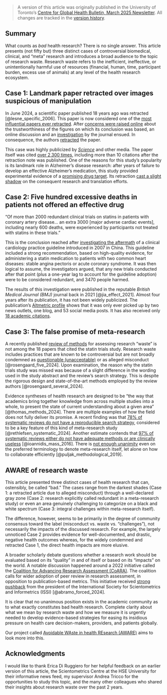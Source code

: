 <!---
Doctoral Seminar, Collaborative Specialization in Global Health
CHL5701H Syllabus [fall 2024/winter 2025]

First Assignment
i) All students will be required to prepare an article for submission to Juxtaposition
(https://juxtamagazine.org/) or another publication venue of your choice (e.g.
DLSPH’s Centre for Global Health’s newsletter, the Conversation, etc.) in
consultation with the instructor. The objective of this assignment is to develop skills
for communicating research to non-academic audiences. Students are encouraged
to consider articles related to current events, talks, symposia, and their own
research. Please submit to the instructor by December 12th, 2024 at the latest for
feedback before submitting to the publication venue. 
--->

> A version of this article was originally published in the University of Toronto’s [Centre for Global Health Bulletin, March 2025 Newsletter](https://mailchi.mp/913d9cc555c0/centre-for-global-health-march-2025-newsletter). All changes are tracked in the [version history](https://github.com/drzhelnov/aware/commits/main/_posts/2024-12-12-fifty-shades-of-research.md).

## Summary

What counts as _bad_ health research? There is no single answer. This article presents (not fifty but) three distinct cases of controversial biomedical, clinical, and “meta” research and introduces a broad audience to the topic of research waste. Research waste refers to the inefficient, ineffective, or unintentionally harmful use of resources (financial, human, time, participant burden, excess use of animals) at any level of the health research ecosystem.

## Case 1: Landmark paper retracted over images suspicious of manipulation

In June 2024, a scientific paper published 18 years ago was retracted [@lesne_specific_2006]. This paper is now considered one of the [most influential papers ever retracted](https://retractionwatch.com/the-retraction-watch-leaderboard/top-10-most-highly-cited-retracted-papers/). After [concerns were raised online](https://pubpeer.com/publications/8FF7E6996524B73ACB4A9EF5C0AACF#) about the trustworthiness of the figures on which its conclusion was based, an online discussion and an [investigation](https://www.science.org/content/article/potential-fabrication-research-images-threatens-key-theory-alzheimers-disease) by the journal ensued. In consequence, the authors [retracted](https://doi.org/10.1038/s41586-024-07691-8) the paper.

This case was highly publicized by _[Science](https://www.science.org/content/article/researchers-plan-retract-landmark-alzheimers-paper-containing-doctored-images)_ and other media. The paper itself was cited [over 2,300 times](https://retractionwatch.com/the-retraction-watch-leaderboard/top-10-most-highly-cited-retracted-papers/), including more than 10 citations after the retraction note was published. One of the reasons for this study’s popularity is its landmark role in Alzheimer’s disease research: after years of failure to develop an effective Alzheimer’s medication, this study provided experimental evidence of a [promising drug target](https://doi.org/10.1038/440284a). Its retraction [cast a slight shadow](https://en.wikipedia.org/wiki/Sylvain_Lesn%C3%A9#Impact_on_Alzheimer's_research) on the consequent research and translation efforts.

## Case 2: Five hundred excessive deaths in patients not offered an effective drug

“Of more than 2000 redundant clinical trials on statins in patients with coronary artery disease… an extra 3000 [major adverse cardiac events], including nearly 600 deaths, were experienced by participants not treated with statins in these trials.”

This is the conclusion reached after [investigating the aftermath](https://doi.org/10.1136/bmj.n48) of a clinical cardiology practice guideline introduced in 2007 in China. This guideline included a strong recommendation, based on high-quality evidence, for administering a statin medication to patients with two common heart diseases: stable angina pectoris or acute coronary syndrome. It was then logical to assume, the investigators argued, that any new trials conducted after that point (plus a one-year lag to account for the guideline adoption) were to be considered redundant, and 3470 people harmed.

The results of this investigation were published in the reputable _British Medical Journal (BMJ)_ journal back in 2021 [@jia_effect_2021]. Almost four years after its publication, it has not been widely publicized. The publication’s [Altmetric profile](https://www.altmetric.com/details/99262997) shows that it was only ever picked up by two news outlets, one blog, and 53 social media posts. It has also received only [18 academic citations](https://openalex.org/works?filter=cites%3Aw3129053163).

## Case 3: The false promise of meta-research

A recently published [review of methods](https://doi.org/10.7717/peerj.18466) for assessing research “waste” is not among the 18 papers that cited the statin trials study. Research waste includes practices that are known to be controversial but are not broadly condemned as [questionable (unacceptable)](https://allea.org/code-of-conduct/) or as alleged misconduct [@rosengaard_five_2024]. Upon examination, the reason why the statin trials study was missed was because of a slight difference in the wording used in the study abstract and the review’s search strategy. This is despite the rigorous design and state-of-the-art methods employed by the review authors [@rosengaard_several_2024].

Evidence syntheses of health research are designed to be “the way that academics bring together knowledge from across multiple studies into a whole, to present the state of current understanding about a given area” [@thomas_methods_2024]. There are multiple examples of how the field does not fully deliver its promise. A recent finding was that [78% of systematic reviews do not have a reproducible search strategy](https://doi.org/10.1016/j.jclinepi.2023.111229), considered to be a key feature of this kind of meta-research study [@rethlefsen_systematic_2024]. Another estimate contends that [97% of systematic reviews either do not have adequate methods or are clinically useless](https://doi.org/10.1111/1468-0009.12210) [@ioannidis_mass_2016]. There is [not enough unanimity](https://doi.org/10.1097/XEB.0000000000000201) even on the preferred terminology to denote meta-research itself, let alone on how to collaborate efficiently [@puljak_methodological_2019].

<!---probably won't talk about this because this is going too niche for a wide audience
- (?) maybe to throw in some words about 'the false promise of meta-research', eg the covid nma lnma case or scandal or irreproducibility of sys revs - but this may be too niche for an article for broad audience--->
<!---lacking evidence to support these claims
- (?) elements of traditionalism and witch hunting to what is condemned more, historically what was easier and more socially favorable to condemn, may be more often condemned - 
--->
<!---pretty obvious
- so this is all about research cultures
--->
<!---pretty niche too but will maybe include somewhere
- in the context of my own phd thesis research where we want to build a tool to measure research waste, this begins to emerge as the more and more wicked to me
--->

## AWARE of research waste

This article presented three distinct cases of health research that can, ostensibly, be called “bad.” The cases range from the darkest shades (Case 1: a retracted article due to alleged misconduct) through a well-declared gray zone (Case 2: research explicitly called redundant in a meta-research study) or even an area genuinely challenging to categorize on a black and white spectrum (Case 3: integral challenges within meta-research itself).

The difference, however, seems to be primarily in the degree of community consensus toward the label (misconduct vs. waste vs. “challenges”), not necessarily the impacts of the discussed research. For example, the largely unnoticed Case 2 provides evidence for well-documented, and drastic, negative health outcomes whereas, for the widely condemned and retracted Case 1, the direct health impacts are more elusive.

A broader scholarly debate questions whether a research work should be evaluated based on its “quality” in and of itself or based on its “impacts” on the world. A notable discussion happened around a 2022 initiative called the [Coalition for Advancing Research Assessment (CoARA)](https://coara.eu/). The coalition calls for wider adoption of peer review in research assessment, in opposition to publication-based metrics. This initiative received [strong pushback](https://doi.org/10.1093/reseval/rvae021) from the president of the International Society for Scientometrics and Informetrics (ISSI) [@abramo_forced_2024].

It is clear that no unanimous position exists in the academic community as to what exactly constitutes bad health research. Complete clarity about what we mean by research waste and how we measure it is urgently needed to develop evidence-based strategies for easing its insidious pressure on health care decision-makers, providers, and patients globally.

Our project called [Avoidable WAste in health REsearch (AWARE)](https://researchwaste.info/about/) aims to look more into this.

## Acknowledgments

I would like to thank Erica Di Ruggiero for her helpful feedback on an earlier version of this article, the Scientometrics Centre at the HSE University for their informative news feed, my supervisor Andrea Tricco for the opportunities to study this topic, and the many other colleagues who shared their insights about research waste over the past 2 years.

<!---probably won't talk about this because this is too theoretical for a wide audience
- kolstoe & pugh make a commendable attempt to set normative boundaries between integrity, ethics, and governance, although they themselves acknowledge that there also are other reshapings of these norms (eg printeger report 2016 or allea's ecoc for ri 2023 that do not seem to differentiate between ethics and integrity)

PRINTEGER (Promoting Integrity as an Integral Dimension of Excellence in Research), Chapter "Normative analysis of research integrity and misconduct" (2016) https://printeger.eu/wp-content/uploads/2016/10/D2.3.pdf

ALLEA’s The European Code of Conduct for Research Integrity (revised 2023, includes generative AI provisions) https://allea.org/code-of-conduct/

- and even despite that they mention the interconnectedness between the trinity, it is questionable id it is indeed in such a weak form like the puzzle elements that they suggest; arguably there is a lot tighter interconnections, so tight that this might actually be better conceptualized by saying that both "pure" ethics and integrity represent variants of expert assessment (with an ethics professional and research professional as assessors, respectively) whereas the governance domain remains, representing the institutionalization of these assessment
- it should also be mentioned that these two aspects would not be separate but are maybe best conceptualized as a dialectic unity and conflict, best exemplified with goodhart's law

John Michael Roberts (2014). "Critical realism, dialectics, and qualitative research methods" https://doi.org/10.1111/jtsb.12056

https://en.wikipedia.org/wiki/Goodhart%27s_law

- that streamlined approach is stronger in that it provides theoretical coverage for a case that both kolstoe & pugh and some other norm setters apparently fail to account for, namely weaker cases of research integrity which do not fall under misconduct principles and policies but are still criticized from the particular research culture standpoint, and sometimes there are even policies in place (eg reporting checklists); it is interesting that these are even not covered by allea's ecoc for ri that brings a broad lens to integrity that also includes reproducibility, for instance, but in the evaluative aspect only talks about misconduct and qrp
- so generalizing on all that, there are apparently two axes here when talking about shades of research. one axis, let it be X axis to mimic the domain of the "research shades function", is the moral to evaluative intent, so it's whether we're just saying something is right or wrong or want to point fingers, or someplace in between. The Y axis, or this sort of codomain of this intent is the actual implementation which is a spectrum from fully pep talk starus or informal to fully institutionalized. so i argue that all kinds of axiologic judgments about research, or researchERs or research systems for that matter, that is, any attempts to add a measurement dimension to research, can be mapped someplace on that XY coordinate map.
- it's funny that all that only makes sense when we think we know what research is vs non research, eg the demarcation problem. if we also wanted to account for that we would need to add a third, Z axis here that would "measure" how research-y or unresearch-y this or that research-related thing really is (and i'm not saying only scientific/unscientific because i assume that there is also some discussion space around research being broader than science and also encompassing eg r&d within for profit companies, or mythbusters kind of entertainment, or whatever)
--->
